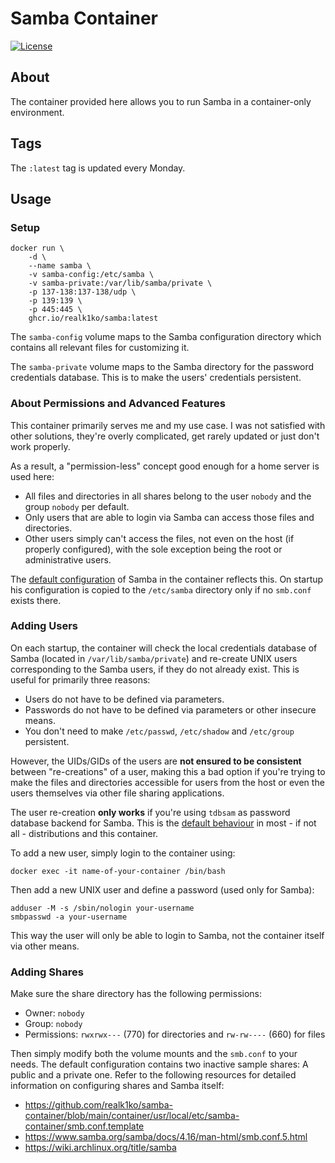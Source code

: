 # Samba Container

[![License](https://img.shields.io/github/license/realk1ko/samba-container.svg)](https://github.com/realk1ko/samba-container/blob/main/LICENSE)

## About

The container provided here allows you to run Samba in a container-only environment.

## Tags

The `:latest` tag is updated every Monday.

## Usage

### Setup

```
docker run \
    -d \
    --name samba \
    -v samba-config:/etc/samba \
    -v samba-private:/var/lib/samba/private \
    -p 137-138:137-138/udp \
    -p 139:139 \
    -p 445:445 \
    ghcr.io/realk1ko/samba:latest
```

The `samba-config` volume maps to the Samba configuration directory which contains all relevant files for
customizing it.

The `samba-private` volume maps to the Samba directory for the password credentials database. This is to make
the users' credentials persistent.

### About Permissions and Advanced Features

This container primarily serves me and my use case. I was not satisfied with other solutions, they're overly
complicated, get rarely updated or just don't work properly.

As a result, a "permission-less" concept good enough for a home server is used here:

- All files and directories in all shares belong to the user `nobody` and the group `nobody` per default.
- Only users that are able to login via Samba can access those files and directories.
- Other users simply can't access the files, not even on the host (if properly configured), with the sole exception
  being the root or administrative users.

The [default configuration](https://github.com/realk1ko/samba-container/blob/main/container/usr/local/etc/samba-container/smb.conf.template)
of Samba in the container reflects this. On startup his configuration is copied to the `/etc/samba` directory only if
no `smb.conf` exists there.

### Adding Users

On each startup, the container will check the local credentials database of Samba (located in `/var/lib/samba/private`)
and re-create UNIX users corresponding to the Samba users, if they do not already exist. This is useful for primarily
three reasons:

- Users do not have to be defined via parameters.
- Passwords do not have to be defined via parameters or other insecure means.
- You don't need to make `/etc/passwd`, `/etc/shadow` and `/etc/group` persistent.

However, the UIDs/GIDs of the users are **not ensured to be consistent** between "re-creations" of a user, making this a
bad option if you're trying to make the files and directories accessible for users from the host or even the users
themselves via other file sharing applications.

The user re-creation **only works** if you're using `tdbsam` as password database backend for Samba. This is
the [default behaviour](https://www.samba.org/samba/docs/4.16/man-html/smb.conf.5.html#idm7510) in most - if not all -
distributions and this container.

To add a new user, simply login to the container using:

```
docker exec -it name-of-your-container /bin/bash
```

Then add a new UNIX user and define a password (used only for Samba):

```
adduser -M -s /sbin/nologin your-username
smbpasswd -a your-username
```

This way the user will only be able to login to Samba, not the container itself via other means.

### Adding Shares

Make sure the share directory has the following permissions:

- Owner: `nobody`
- Group: `nobody`
- Permissions: `rwxrwx---` (770) for directories and `rw-rw----` (660) for files

Then simply modify both the volume mounts and the `smb.conf` to your needs. The default configuration contains two
inactive sample shares: A public and a private one. Refer to the following resources for detailed information on
configuring shares and Samba itself:

- https://github.com/realk1ko/samba-container/blob/main/container/usr/local/etc/samba-container/smb.conf.template
- https://www.samba.org/samba/docs/4.16/man-html/smb.conf.5.html
- https://wiki.archlinux.org/title/samba

